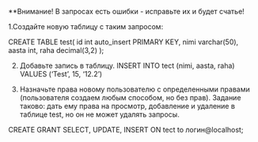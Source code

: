 **Внимание! В запросах есть ошибки - исправьте их и будет счатье!

1.Создайте новую таблицу  с таким запросом:

CREATE TABLE test(
id int auto_insert PRIMARY KEY,
nimi varchar(50),
aasta int,
raha decimal(3,2)
);



2. Добавьте запись в таблицу.
INSERT INTO tect (nimi, aasta, raha)
VALUES (‘Test’, 15, ‘12.2’)



3. Назначьте права новому пользователю с определенными правами (пользователя создаем любым способом, но без прав).
Задание таково: дать ему права на просмотр, добавление и удаление в таблице test, но он не может удалять запросы.


CREATE GRANT SELECT, UPDATE, INSERT ON tect to логин@localhost;





